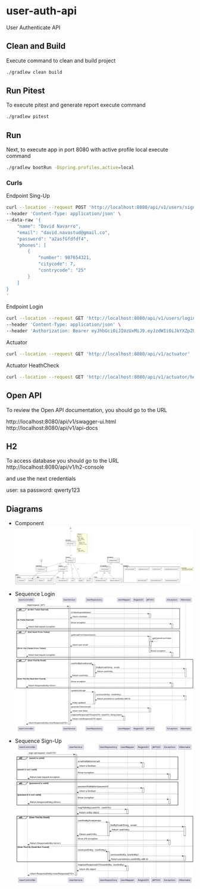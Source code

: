 # user-auth-api

User Authenticate API

## Clean and Build

Execute command to clean and build project

```bash
./gradlew clean build
```
## Run Pitest

To execute pitest and generate report execute command
```bash
./gradlew pitest
```



## Run
Next, to execute app in port 8080 with active profile local execute command

```bash
./gradlew bootRun -Dspring.profiles.active=local
```

### Curls

Endpoint Sing-Up
```bash
curl --location --request POST 'http://localhost:8080/api/v1/users/sign-up' \
--header 'Content-Type: application/json' \
--data-raw '{
    "name": "David Navarro",
    "email": "david.navastud@gmail.co",
    "password": "a2asfGfdfdf4",
    "phones": [
        {
            "number": 987654321,
            "citycode": 7,
            "contrycode": "25"
        }
    ]
}
'
```
Endpoint Login
```bash
curl --location --request GET 'http://localhost:8080/api/v1/users/login' \
--header 'Content-Type: application/json' \
--header 'Authorization: Bearer eyJhbGciOiJIUzUxMiJ9.eyJzdWIiOiJkYXZpZC5uYXZhc3R1ZEBnbWFpbC5jbyIsImlhdCI6MTcwMTY4OTg0NSwiZXhwIjoxNzAxNjg5ODQ1fQ.ubXW7eOrEPQS57ulGASt8THHQVy4K5iwSqWE1pM5CiyKkU1AA_gskUtqcF1OjXKdaEYoKU_UesW-8GNcgwj6RQ'
```
Actuator
```bash
curl --location --request GET 'http://localhost:8080/api/v1/actuator'
```

Actuator HeathCheck
```bash
curl --location --request GET 'http://localhost:8080/api/v1/actuator/health'
```
## Open API

To review the Open API documentation, you should go to the URL

http://localhost:8080/api/v1/swagger-ui.html
http://localhost:8080/api/v1/api-docs

## H2

To access database you should go to the URL
http://localhost:8080/api/v1/h2-console

and use the next credentials

user: sa
password: qwerty123

## Diagrams

* Component
![component_diagram.png](uml%2Fcomponent_diagram.png)

* Sequence Login
![login_sequence_diagram.png](uml%2Flogin_sequence_diagram.png)

* Sequence Sign-Up
![sign_up_sequence_diagram.png](uml%2Fsign_up_sequence_diagram.png)